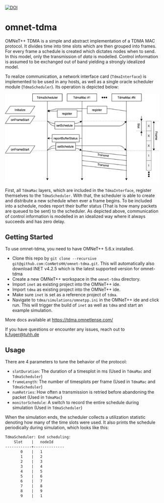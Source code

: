 [![DOI](https://zenodo.org/badge/397504015.svg)](https://zenodo.org/badge/latestdoi/397504015)

# omnet-tdma
OMNeT++ TDMA is a simple and abstract implementation of a TDMA MAC protocol. It divides time into time slots which are then grouped into frames. For every frame a schedule is created which dictates nodes when to send. In this model, only the transmission of *data* is modelled. Control information is assumed to be exchanged out of band yielding a strongly idealized model. 

To realize communication, a network interface card (`TdmaInterface`) is implemented to be used in any hosts, as well as a single oracle scheduler module (`TdmaScheduler`). Its operation is depicted below:

![alt text](./tdma/doc/img/TDMA-Schema.png)

First, all `TdmaMac` layers, which are included in the `TdmaInterface`, register themselves to the `TdmaScheduler`. With that, the scheduler is able to create and distribute a new schedule when ever a frame begins. To be included into a schedule, nodes report their buffer status (That is how many packets are queued to be sent) to the scheduler. As depicted above, communication of control information is modelled in an idealized way where it always succeeds and has zero delay.

## Getting Started
To use omnet-tdma, you need to have OMNeT++ 5.6.x installed.
- Clone this repo by `git clone --recursive git@github.com:ComNetsHH/omnet-tdma.git`. This will automatically also download INET v4.2.5 which is the latest supported version for omnet-tdma
- Create a new OMNeT++ workspace in the `omnet-tdma` directory.
- Import `inet` as existing project into the OMNeT++ ide.
- Import `tdma` as existing project into the OMNeT++ ide.
- Make sure `inet` is set as a reference project of `tdma`.
- Navigate to `tdma/simulations/omnetpp.ini` in the OMNeT++ ide and click run. This will trigger the build of `inet` as well as `tdma` and start an example simulation.


More docs available at https://tdma.omnetlense.com/

If you have questions or encounter any issues, reach out to k.fuger@tuhh.de

## Usage 
There are 4 parameters to tune the behavior of the protocol:
- `slotDuration`: The duration of a timesplot in ms (Used in `TdmaMac` and `TdmaScheduler`)
- `frameLength`: The number of timesplots per frame (Used in `TdmaMac` and `TdmaScheduler`)
- `numRetries`: How often a transmission is retried before abandoning the packet (Used in `TdmaMac`)
- `monitorSchedule`: A switch to record the entire schedule during simulation (Used in `TdmaScheduler`)

When the simulation ends, the scheduler collects a utilization statistic denoting how many of the time slots were used.
It also prints the schedule periodically during simulation, which looks like this:
```
TdmaScheduler: End scheduling:
    Slot    |   nodeId
------------+--------------
       0    |   1
       1    |   2
       2    |   3
       3    |   4
       4    |   5
       5    |   6
       6    |   7
       7    |   8
       8    |   9
       9    |   1
```

